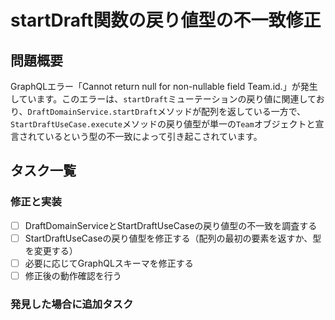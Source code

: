 # startDraft関数の戻り値型の不一致修正

## 問題概要

GraphQLエラー「Cannot return null for non-nullable field Team.id.」が発生しています。このエラーは、`startDraft`ミューテーションの戻り値に関連しており、`DraftDomainService.startDraft`メソッドが配列を返している一方で、`StartDraftUseCase.execute`メソッドの戻り値型が単一の`Team`オブジェクトと宣言されているという型の不一致によって引き起こされています。

## タスク一覧

### 修正と実装
- [ ] DraftDomainServiceとStartDraftUseCaseの戻り値型の不一致を調査する
- [ ] StartDraftUseCaseの戻り値型を修正する（配列の最初の要素を返すか、型を変更する）
- [ ] 必要に応じてGraphQLスキーマを修正する
- [ ] 修正後の動作確認を行う

### 発見した場合に追加タスク
